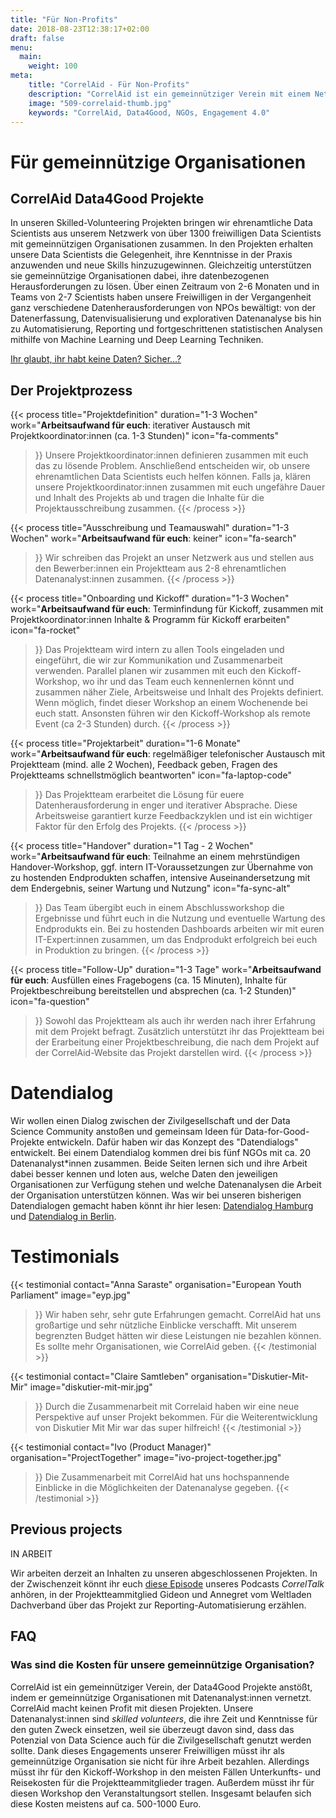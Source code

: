 ```yaml
---
title: "Für Non-Profits"
date: 2018-08-23T12:38:17+02:00
draft: false
menu:
  main:
    weight: 100
meta:
    title: "CorrelAid - Für Non-Profits"
    description: "CorrelAid ist ein gemeinnütziger Verein mit einem Netzwerk von 1300 ehrenamtlichen Datenanalyst*innen."
    image: "509-correlaid-thumb.jpg"
    keywords: "CorrelAid, Data4Good, NGOs, Engagement 4.0"
---
```


# Für gemeinnützige Organisationen

## CorrelAid Data4Good Projekte
In unseren Skilled-Volunteering Projekten bringen wir ehrenamtliche Data Scientists aus unserem Netzwerk von über 1300 freiwilligen Data Scientists mit gemeinnützigen Organisationen zusammen. In den Projekten erhalten unsere Data Scientists die Gelegenheit, ihre Kenntnisse in der Praxis anzuwenden und neue Skills hinzuzugewinnen. Gleichzeitig unterstützen sie gemeinnützige Organisationen dabei, ihre datenbezogenen Herausforderungen zu lösen. 
Über einen Zeitraum von 2-6 Monaten und in Teams von 2-7 Scientists haben unsere Freiwilligen in der Vergangenheit ganz verschiedene Datenherausforderungen von NPOs bewältigt: von der Datenerfassung, Datenvisualisierung und explorativen Datenanalyse bis hin zu Automatisierung, Reporting und fortgeschrittenen statistischen Analysen mithilfe von Machine Learning und Deep Learning Techniken.

[Ihr glaubt, ihr habt keine Daten? Sicher...?](/en/nonprofits/what-is-data)

## Der Projektprozess

{{< process 
    title="Projektdefinition"
    duration="1-3 Wochen"
    work="**Arbeitsaufwand für euch**: iterativer Austausch mit Projektkoordinator:innen (ca. 1-3 Stunden)"
    icon="fa-comments"
>}}
Unsere Projektkoordinator:innen definieren zusammen mit euch das zu lösende Problem. Anschließend entscheiden wir, ob unsere ehrenamtlichen Data Scientists euch helfen können. Falls ja, klären unsere Projektkoordinator:innen zusammen mit euch ungefähre Dauer und Inhalt des Projekts ab und tragen die Inhalte für die Projektausschreibung zusammen.
{{< /process >}}


{{< process 
    title="Ausschreibung und Teamauswahl"
    duration="1-3 Wochen"
    work="**Arbeitsaufwand für euch**: keiner"
    icon="fa-search"
>}}
Wir schreiben das Projekt an unser Netzwerk aus und stellen aus den Bewerber:innen ein Projektteam aus 2-8 ehrenamtlichen Datenanalyst:innen zusammen.
{{< /process >}}

{{< process 
    title="Onboarding und Kickoff"
    duration="1-3 Wochen"
    work="**Arbeitsaufwand für euch**: Terminfindung für Kickoff, zusammen mit Projektkoordinator:innen Inhalte & Programm für Kickoff erarbeiten"
    icon="fa-rocket"
>}}
Das Projektteam wird intern zu allen Tools eingeladen und eingeführt, die wir zur Kommunikation und Zusammenarbeit verwenden. Parallel planen wir zusammen mit euch den Kickoff-Workshop, wo ihr und das Team euch kennenlernen könnt und zusammen näher Ziele, Arbeitsweise und Inhalt des Projekts definiert. Wenn möglich, findet dieser Workshop an einem Wochenende bei euch statt. Ansonsten führen wir den Kickoff-Workshop als remote Event (ca 2-3 Stunden) durch. 
{{< /process >}}

{{< process 
    title="Projektarbeit"
    duration="1-6 Monate"
    work="**Arbeitsaufwand für euch**: regelmäßiger telefonischer Austausch mit Projektteam (mind. alle 2 Wochen), Feedback geben, Fragen des Projektteams schnellstmöglich beantworten"
    icon="fa-laptop-code"
>}}
Das Projektteam erarbeitet die Lösung für euere Datenherausforderung in enger und iterativer Absprache. Diese Arbeitsweise garantiert kurze Feedbackzyklen und ist ein wichtiger Faktor für den Erfolg des Projekts.
{{< /process >}}


{{< process 
    title="Handover"
    duration="1 Tag - 2 Wochen"
    work="**Arbeitsaufwand für euch**: Teilnahme an einem mehrstündigen Handover-Workshop, ggf. intern IT-Voraussetzungen zur Übernahme von zu hostenden Endprodukten schaffen, intensive Auseinandersetzung mit dem Endergebnis, seiner Wartung und Nutzung"
    icon="fa-sync-alt"
>}}
Das Team übergibt euch in einem Abschlussworkshop die Ergebnisse und führt euch in die Nutzung und eventuelle Wartung des Endprodukts ein. Bei zu hostenden Dashboards arbeiten wir mit euren IT-Expert:innen zusammen, um das Endprodukt erfolgreich bei euch in Produktion zu bringen. 
{{< /process >}}

{{< process 
    title="Follow-Up"
    duration="1-3 Tage"
    work="**Arbeitsaufwand für euch**: Ausfüllen eines Fragebogens (ca. 15 Minuten), Inhalte für Projektbeschreibung bereitstellen und absprechen (ca. 1-2 Stunden)"
    icon="fa-question"

>}}
Sowohl das Projektteam als auch ihr werden nach ihrer Erfahrung mit dem Projekt befragt. Zusätzlich unterstützt ihr das Projektteam bei der Erarbeitung einer Projektbeschreibung, die nach dem Projekt auf der CorrelAid-Website das Projekt darstellen wird.
{{< /process >}}

# Datendialog

Wir wollen einen Dialog zwischen der Zivilgesellschaft und der Data Science Community anstoßen und gemeinsam Ideen für Data-for-Good-Projekte entwickeln. Dafür haben wir das Konzept des "Datendialogs" entwickelt. Bei einem Datendialog kommen drei bis fünf NGOs mit ca. 20 Datenanalyst\*innen zusammen. Beide Seiten lernen sich und ihre Arbeit dabei besser kennen und loten aus, welche Daten den jeweiligen Organisationen zur Verfügung stehen und welche Datenanalysen die Arbeit der Organisation unterstützen können. Was wir bei unseren bisherigen Datendialogen gemacht haben könnt ihr hier lesen: [Datendialog Hamburg](/blog/meetup-hh) und [Datendialog in Berlin](/blog/datendialog-berlin).

# Testimonials
{{< testimonial 
    contact="Anna Saraste"
    organisation="European Youth Parliament"
    image="eyp.jpg"
>}}
    Wir haben sehr, sehr gute Erfahrungen gemacht. CorrelAid hat uns großartige und sehr nützliche 
    Einblicke verschafft. Mit unserem begrenzten Budget hätten wir diese Leistungen nie bezahlen können. Es sollte mehr
    Organisationen, wie CorrelAid geben.
{{< /testimonial >}}



{{< testimonial 
    contact="Claire Samtleben"
    organisation="Diskutier-Mit-Mir"
    image="diskutier-mit-mir.jpg"
>}}
    Durch die Zusammenarbeit mit Correlaid haben wir eine neue Perspektive auf unser Projekt bekommen. Für die 
    Weiterentwicklung von Diskutier Mit Mir war das super hilfreich!
{{< /testimonial >}}

{{< testimonial 
    contact="Ivo (Product Manager)"
    organisation="ProjectTogether"
    image="ivo-project-together.jpg"
>}}
    Die Zusammenarbeit mit CorrelAid hat uns hochspannende Einblicke in die Möglichkeiten der Datenanalyse gegeben.
{{< /testimonial >}}

## Previous projects
IN ARBEIT

Wir arbeiten derzeit an Inhalten zu unseren abgeschlossenen Projekten. 
In der Zwischenzeit könnt ihr euch [diese Episode]((https://soundcloud.com/correlaid_podcast/about-correlaid-automatisierte-reportgenerierung-fur-die-weltladen)) unseres Podcasts _CorrelTalk_ anhören, in der Projektteammitglied Gideon und Annegret vom Weltladen Dachverband über das Projekt zur Reporting-Automatisierung erzählen. 

## FAQ
### Was sind die Kosten für unsere gemeinnützige Organisation?
CorrelAid ist ein gemeinnütziger Verein, der Data4Good Projekte anstößt, indem er gemeinnützige Organisationen mit Datenanalyst:innen vernetzt. CorrelAid macht keinen Profit mit diesen Projekten. Unsere Datenanalyst:innen sind _skilled volunteers_, die ihre Zeit und Kenntnisse für den guten Zweck einsetzen, weil sie überzeugt davon sind, dass das Potenzial von Data Science auch für die Zivilgesellschaft genutzt werden sollte. Dank dieses Engagements unserer Freiwilligen müsst ihr als gemeinnützige Organisation sie nicht für ihre Arbeit bezahlen. 
Allerdings müsst ihr für den Kickoff-Workshop in den meisten Fällen Unterkunfts- und Reisekosten für die Projektteammitglieder tragen. Außerdem müsst ihr für diesen Workshop den Veranstaltungsort stellen. Insgesamt belaufen sich diese Kosten meistens auf ca. 500-1000 Euro. 


